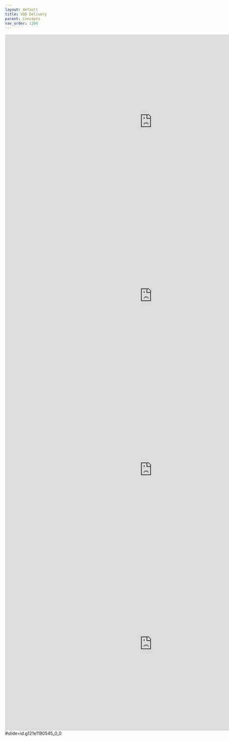 ```yaml
---
layout: default
title: VOD Delivery
parent: Concepts 
nav_order: 1200
---
```


<iframe src="https://docs.google.com/presentation/d/e/2PACX-1vSzbx-0dLrhH8goT5ASPFE8s1-q-UcMebdDfEt8gCWFkyWevTgjqELyziui2y2POHMHb51A6KfGGtI2/embed?start=false&loop=false&delayms=3000" frameborder="0" width="960" height="569" allowfullscreen="true" mozallowfullscreen="true" webkitallowfullscreen="true"></iframe>

<iframe src="https://docs.google.com/presentation/d/e/2PACX-1vSzbx-0dLrhH8goT5ASPFE8s1-q-UcMebdDfEt8gCWFkyWevTgjqELyziui2y2POHMHb51A6KfGGtI2/embed?start=false&loop=false&delayms=3000;rm=minimal" frameborder="0" width="960" height="569" allowfullscreen="true" mozallowfullscreen="true" webkitallowfullscreen="true"></iframe>


<iframe src="https://docs.google.com/presentation/d/e/2PACX-1vSzbx-0dLrhH8goT5ASPFE8s1-q-UcMebdDfEt8gCWFkyWevTgjqELyziui2y2POHMHb51A6KfGGtI2/embed;rm=minimal" frameborder="0" width="960" height="569" allowfullscreen="true" mozallowfullscreen="true" webkitallowfullscreen="true"></iframe>

<iframe src="https://docs.google.com/presentation/d/e/2PACX-1vSzbx-0dLrhH8goT5ASPFE8s1-q-UcMebdDfEt8gCWFkyWevTgjqELyziui2y2POHMHb51A6KfGGtI2/embed/#slide=id.g121e1190545_0_88;rm=minimal" frameborder="0" width="960" height="569" allowfullscreen="true" mozallowfullscreen="true" webkitallowfullscreen="true"></iframe>
#slide=id.g121e1190545_0_0
